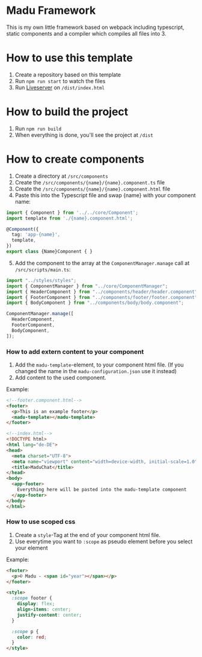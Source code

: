 # Madu Framework
This is my own little framework based on webpack including typescript, static components and a compiler which compiles all files into 3.

# How to use this template
1. Create a repository based on this template
2. Run <code>npm run start</code> to watch the files
3. Run <a href="https://marketplace.visualstudio.com/items?itemName=ritwickdey.LiveServer">Liveserver</a> on <code>/dist/index.html</code>

# How to build the project
1. Run <code>npm run build</code>
2. When everything is done, you'll see the project at <code>/dist</code>

# How to create components
1. Create a directory at <code>/src/components</code>
2. Create the <code>/src/components/{name}/{name}.component.ts</code> file
3. Create the <code>/src/components/{name}/{name}.component.html</code> file
4. Paste this into the Typescript file and swap {name} with your component name:
```ts
import { Component } from '../../core/Component';
import template from './{name}.component.html';

@Component({
  tag: 'app-{name}',
  template,
})
export class {Name}Component { }
```
5. Add the component to the array at the <code>ComponentManager.manage</code> call at <code>/src/scripts/main.ts</code>:
```ts
import "../styles/styles";
import { ComponentManager } from "../core/ComponentManager";
import { HeaderComponent } from "../components/header/header.component";
import { FooterComponent } from "../components/footer/footer.component";
import { BodyComponent } from "../components/body/body.component";

ComponentManager.manage([
  HeaderComponent,
  FooterComponent,
  BodyComponent,
]);
```

### How to add extern content to your component
1. Add the <code>madu-template</code>-element, to your component html file. (If you changed the name in the <code>madu-configuration.json</code> use it instead)
2. Add content to the used component.

Example:
```html
<!--footer.component.html-->
<footer>
  <p>This is an example footer</p>
  <madu-template></madu-template>
</footer>
```
```html
<!--index.html-->
<!DOCTYPE html>
<html lang="de-DE">
<head>
  <meta charset="UTF-8">
  <meta name="viewport" content="width=device-width, initial-scale=1.0">
  <title>MaduChat</title>
</head>
<body>
  <app-footer>
    Everything here will be pasted into the madu-template component
  </app-footer>
</body>
</html>
```

### How to use scoped css
1. Create a <code>style</code>-Tag at the end of your component html file.
2. Use everytime you want to <code>:scope</code> as pseudo element before you select your element

Example:
```html
<footer>
  <p>© Madu - <span id="year"></span></p>
</footer>

<style>
  :scope footer {
    display: flex;
    align-items: center;
    justify-content: center;
  }

  :scope p {
    color: red;
  }
</style>
```